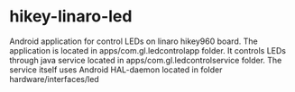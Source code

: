 # hikey-linaro-led
Android application for control LEDs on linaro hikey960 board.
The application is located in apps/com.gl.ledcontrolapp folder.
It controls LEDs through java service located in apps/com.gl.ledcontrolservice folder.
The service itself uses Android HAL-daemon located in folder hardware/interfaces/led

